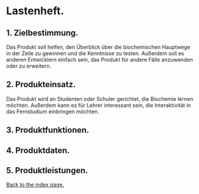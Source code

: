 # Lastenheft.
## 1. Zielbestimmung.
Das Produkt soll helfen, den Überblick über die biochemischen Hauptwege in der Zelle zu gewinnen und die Kenntnisse zu testen. Außerdem soll es anderen Entwicklern einfach sein, das Produkt für andere Fälle anzuwenden oder zu erweitern.
## 2. Produkteinsatz.
Das Produkt wird an Studenten oder Schuler gerichtet, die Biochemie lernen möchten. Außerdem kann es für Lehrer interessant sein, die Interaktivität in das Fernstudium einbringen möchten.
## 3. Produktfunktionen.

## 4. Produktdaten.
## 5. Produktleistungen.

[Back to the index page.](https://kiratsuwa.github.io/biochemistry/)
